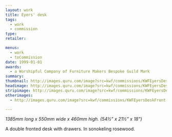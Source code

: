 ```yaml
---
layout: work
title: Eyers' desk
tags:
  - work
  - commission
type:
retailer:

menus:
  - work
  - toCommission
date: 1999-01-01
awards:
  - a Worshipful Company of Furniture Makers Bespoke Guild Mark
summary:
thumbnail: http://images.quru.com/image?src=kwf/commissions/KWFEyersDeskBack.tif&right=0.90938&left=0.0875
headimage: http://images.quru.com/image?src=kwf/commissions/KWFEyersDeskBack.tif
stripimage: http://images.quru.com/image?src=kwf/commissions/KWFEyersDeskBack.tif&top=0.229&bottom=0.695
otherimages:
  - http://images.quru.com/image?src=kwf/commissions/KWFEyersDeskFront.tif

---
```

_1385mm long x 550mm wide x 460mm high. (54&frac12;” x 21&frac12;” x 18”)_

A double fronted desk with drawers. In sonokeling rosewood.
